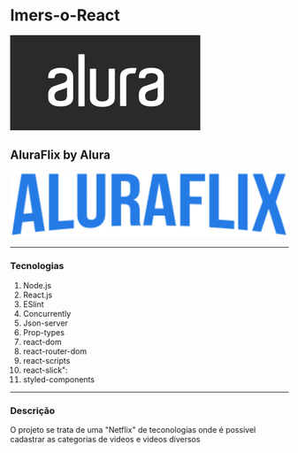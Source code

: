# Imers-o-React
<img src="logo-alura-header.png">


## AluraFlix by Alura

<p align="center" width="200" height="400">
  <img src="LogoMain.png">
</p>

<hr>

### Tecnologias

1. Node.js
1. React.js
1. ESlint
1. Concurrently
1. Json-server
1. Prop-types
1. react-dom
1. react-router-dom
1. react-scripts
1. react-slick": 
1. styled-components

<hr>

<p>
  
### Descrição  
O projeto se trata de uma "Netflix" de teconologias onde é possivel cadastrar as categorias de videos e videos diversos 
</p>
